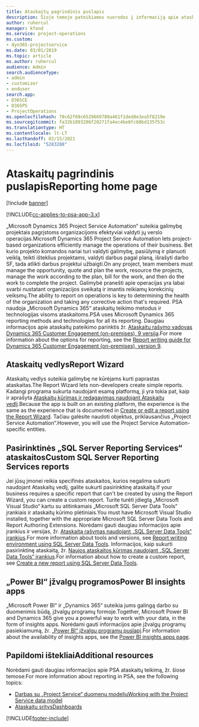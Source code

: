 ```yaml
---
title: Ataskaitų pagrindinis puslapis
description: Šioje temoje pateikiamos nuorodos į informaciją apie ataskaitų teikimą „Dynamics 365 Project Service Automation“ programoje.
author: ruhercul
manager: kfend
ms.service: project-operations
ms.custom:
- dyn365-projectservice
ms.date: 03/01/2019
ms.topic: article
ms.author: ruhercul
audience: Admin
search.audienceType:
- admin
- customizer
- enduser
search.app:
- D365CE
- D365PS
- ProjectOperations
ms.openlocfilehash: 78c62f69c6529669789a461f1ded8e3ea5f8219e
ms.sourcegitcommit: fa32b1893286f20271fa4ec4be8fc68bd135f53c
ms.translationtype: HT
ms.contentlocale: lt-LT
ms.lasthandoff: 02/15/2021
ms.locfileid: "5283288"
---
```

# <a name="reporting-home-page"></a><span data-ttu-id="fc3be-103">Ataskaitų pagrindinis puslapis</span><span class="sxs-lookup"><span data-stu-id="fc3be-103">Reporting home page</span></span>

[!include [banner](../includes/psa-now-project-operations.md)]

[!INCLUDE[cc-applies-to-psa-app-3.x](../includes/cc-applies-to-psa-app-3x.md)]

<span data-ttu-id="fc3be-104">„Microsoft Dynamics 365 Project Service Automation“ suteikia galimybę projektais pagrįstoms organizacijoms efektyviai valdyti jų verslo operacijas.</span><span class="sxs-lookup"><span data-stu-id="fc3be-104">Microsoft Dynamics 365 Project Service Automation lets project-based organizations efficiently manage the operations of their business.</span></span> <span data-ttu-id="fc3be-105">Bet kurio projekto komandos nariai turi valdyti galimybę, pasiūlymą ir planuoti veiklą, teikti išteklius projektams, valdyti darbus pagal planą, išrašyti darbo SF, tada atlikti darbus projektui užbaigti.</span><span class="sxs-lookup"><span data-stu-id="fc3be-105">On any project, team members must manage the opportunity, quote and plan the work, resource the projects, manage the work according to the plan, bill for the work, and then do the work to complete the project.</span></span> <span data-ttu-id="fc3be-106">Galimybė pranešti apie operacijas yra labai svarbi nustatant organizacijos sveikatą ir imantis reikiamų korekcinių veiksmų.</span><span class="sxs-lookup"><span data-stu-id="fc3be-106">The ability to report on operations is key to determining the health of the organization and taking any corrective action that's required.</span></span> <span data-ttu-id="fc3be-107">PSA naudoja „Microsoft Dynamics 365“ ataskaitų teikimo metodus ir technologijas visoms ataskaitoms.</span><span class="sxs-lookup"><span data-stu-id="fc3be-107">PSA uses Microsoft Dynamics 365 reporting methods and technologies for all its reporting.</span></span> <span data-ttu-id="fc3be-108">Daugiau informacijos apie ataskaitų pateikimo parinktis žr. [Ataskaitų rašymo vadovas Dynamics 365 Customer Engagement (on-premises), 9 versija](https://docs.microsoft.com/dynamics365/customerengagement/on-premises/analytics/reporting-analytics-with-dynamics-365).</span><span class="sxs-lookup"><span data-stu-id="fc3be-108">For more information about the options for reporting, see the [Report writing guide for Dynamics 365 Customer Engagement (on-premises), version 9](https://docs.microsoft.com/dynamics365/customerengagement/on-premises/analytics/reporting-analytics-with-dynamics-365).</span></span>

## <a name="report-wizard"></a><span data-ttu-id="fc3be-109">Ataskaitų vedlys</span><span class="sxs-lookup"><span data-stu-id="fc3be-109">Report Wizard</span></span>

<span data-ttu-id="fc3be-110">Ataskaitų vedlys suteikia galimybę ne kūrėjams kurti paprastas ataskaitas.</span><span class="sxs-lookup"><span data-stu-id="fc3be-110">The Report Wizard lets non-developers create simple reports.</span></span> <span data-ttu-id="fc3be-111">Kadangi programa sukurta naudojant esamą platformą, ji yra tokia pat, kaip ir aprašyta [Ataskaitų kūrimas ir redagavimas naudojant Ataskaitų vedlį](https://docs.microsoft.com/dynamics365/customerengagement/on-premises/basics/create-edit-copy-report-wizard).</span><span class="sxs-lookup"><span data-stu-id="fc3be-111">Because the app is built on an existing platform, the experience is the same as the experience that is documented in [Create or edit a report using the Report Wizard](https://docs.microsoft.com/dynamics365/customerengagement/on-premises/basics/create-edit-copy-report-wizard).</span></span> <span data-ttu-id="fc3be-112">Tačiau galėsite naudoti objektus, priklausančius „Project Service Automation“.</span><span class="sxs-lookup"><span data-stu-id="fc3be-112">However, you will use the Project Service Automation-specific entities.</span></span>

## <a name="custom-sql-server-reporting-services-reports"></a><span data-ttu-id="fc3be-113">Pasirinktinės „SQL Server Reporting Services“ ataskaitos</span><span class="sxs-lookup"><span data-stu-id="fc3be-113">Custom SQL Server Reporting Services reports</span></span>

<span data-ttu-id="fc3be-114">Jei jūsų įmonei reikia specifinės ataskaitos, kurios negalima sukurti naudojant Ataskaitų vedlį, galite sukurti pasirinktinę ataskaitą.</span><span class="sxs-lookup"><span data-stu-id="fc3be-114">If your business requires a specific report that can't be created by using the Report Wizard, you can create a custom report.</span></span> <span data-ttu-id="fc3be-115">Turite turėti įdiegtą „Microsoft Visual Studio“ kartu su atitinkamais „Microsoft SQL Server Data Tools“ įrankiais ir ataskaitų kūrimo plėtiniais.</span><span class="sxs-lookup"><span data-stu-id="fc3be-115">You must have Microsoft Visual Studio installed, together with the appropriate Microsoft SQL Server Data Tools and Report Authoring Extensions.</span></span> <span data-ttu-id="fc3be-116">Norėdami gauti daugiau informacijos apie įrankius ir versijas, žr. [Ataskaitą rašymas naudojant „SQL Server Data Tools“ įrankius](https://docs.microsoft.com/dynamics365/customerengagement/on-premises/analytics/report-writing-environment-using-sql-server-data-tools).</span><span class="sxs-lookup"><span data-stu-id="fc3be-116">For more information about tools and versions, see [Report writing environment using SQL Server Data Tools](https://docs.microsoft.com/dynamics365/customerengagement/on-premises/analytics/report-writing-environment-using-sql-server-data-tools).</span></span> <span data-ttu-id="fc3be-117">Informacijos, kaip sukurti pasirinktinę ataskaitą, žr. [Naujos ataskaitos kūrimas naudojant „SQL Server Data Tools“ įrankius](https://docs.microsoft.com/dynamics365/customerengagement/on-premises/analytics/create-a-new-report-using-sql-server-data-tools).</span><span class="sxs-lookup"><span data-stu-id="fc3be-117">For information about how to create a custom report, see [Create a new report using SQL Server Data Tools](https://docs.microsoft.com/dynamics365/customerengagement/on-premises/analytics/create-a-new-report-using-sql-server-data-tools).</span></span>

## <a name="power-bi-insights-apps"></a><span data-ttu-id="fc3be-118">„Power BI“ įžvalgų programos</span><span class="sxs-lookup"><span data-stu-id="fc3be-118">Power BI insights apps</span></span>

<span data-ttu-id="fc3be-119">„Microsoft Power BI“ ir „Dynamics 365“ suteikia jums galingą darbo su duomenimis būdą, įžvalgų programų formoje.</span><span class="sxs-lookup"><span data-stu-id="fc3be-119">Together, Microsoft Power BI and Dynamics 365 give you a powerful way to work with your data, in the form of insights apps.</span></span> <span data-ttu-id="fc3be-120">Norėdami gauti informacijos apie įžvalgų programų pasiekiamumą, žr. [„Power BI“ įžvalgų programų puslapį](https://powerbi.microsoft.com/power-bi-insights-apps/).</span><span class="sxs-lookup"><span data-stu-id="fc3be-120">For information about the availability of insights apps, see the [Power BI insights apps page](https://powerbi.microsoft.com/power-bi-insights-apps/).</span></span>


## <a name="additional-resources"></a><span data-ttu-id="fc3be-121">Papildomi ištekliai</span><span class="sxs-lookup"><span data-stu-id="fc3be-121">Additional resources</span></span>
<span data-ttu-id="fc3be-122">Norėdami gauti daugiau informacijos apie PSA ataskaitų teikimą, žr. šiose temose:</span><span class="sxs-lookup"><span data-stu-id="fc3be-122">For more information about reporting in PSA, see the following topics:</span></span>

- [<span data-ttu-id="fc3be-123">Darbas su „Project Service“ duomenų modeliu</span><span class="sxs-lookup"><span data-stu-id="fc3be-123">Working with the Project Service data model</span></span>](reports-working-project-service-data-model.md)
- [<span data-ttu-id="fc3be-124">Ataskaitų sritys</span><span class="sxs-lookup"><span data-stu-id="fc3be-124">Dashboards</span></span>](reports-dashboards.md)



[!INCLUDE[footer-include](../includes/footer-banner.md)]
